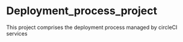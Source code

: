 # Deployment_process_project
This project comprises the deployment process managed by circleCI services
